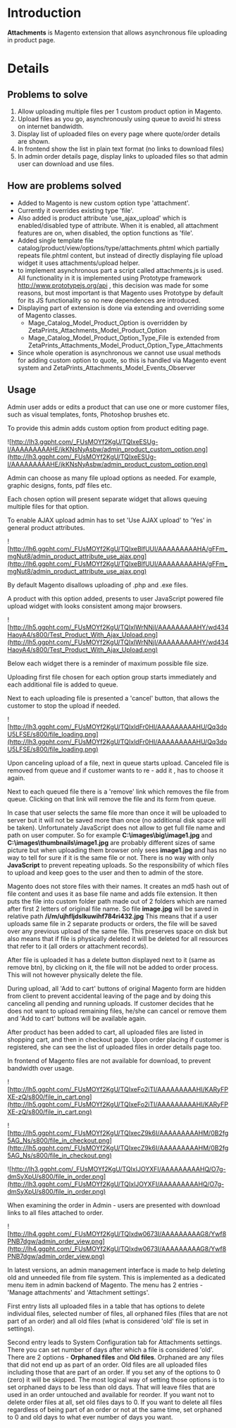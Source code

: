 # Introduction #

**Attachments** is Magento extension that allows asynchronous file uploading in product page.


# Details #

## Problems to solve ##
  1. Allow uploading multiple files per 1 custom product option in Magento.
  1. Upload files as you go, asynchronously using queue to avoid hi stress on internet bandwidth.
  1. Display list of uploaded files on every page where quote/order details are shown.
  1. In frontend show the list in plain text format (no links to download files)
  1. In admin order details page, display links to uploaded files so that admin user can download and use files.

## How are problems solved ##

  * Added to Magento is new custom option type 'attachment'.
  * Currently it overrides existing type 'file'.
  * Also added is product attribute 'use\_ajax\_upload' which is enabled/disabled type of attribute. When it is enabled, all attachment features are on, when disabled, the option functions as 'file'.
  * Added single template file catalog/product/view/options/type/attachments.phtml which partially repeats file.phtml content, but instead of directly displaying file upload widget it uses attachments/upload helper.
  * to implement asynchronous part a script called attachments.js is used. All functionality in it is implemented using Prototype framework http://www.prototypejs.org/api , this decision was made for some reasons, but most important is that Magento uses Prototype by default for its JS functionality so no new dependences are introduced.
  * Displaying part of extension is done via extending and overriding some of Magento classes.
    * Mage\_Catalog\_Model\_Product\_Option is overridden by ZetaPrints\_Attachments\_Model\_Product\_Option
    * Mage\_Catalog\_Model\_Product\_Option\_Type\_File is extended from ZetaPrints\_Attachments\_Model\_Product\_Option\_Type\_Attachments
  * Since whole operation is asynchronous we cannot use usual methods for adding custom option to quote, so this is handled via Magento event system and ZetaPrints\_Attachments\_Model\_Events\_Observer

## Usage ##

Admin user adds or edits a product that can use one or more customer files, such as visual templates, fonts, Photoshop brushes etc.



To provide this admin adds custom option from product editing page.

![http://lh3.ggpht.com/_FUsMOYf2KgU/TQIxeESUg-I/AAAAAAAAAHE/jkKNsNyAsbw/admin_product_custom_option.png](http://lh3.ggpht.com/_FUsMOYf2KgU/TQIxeESUg-I/AAAAAAAAAHE/jkKNsNyAsbw/admin_product_custom_option.png)

Admin can choose as many file upload options as needed. For example, graphic designs, fonts, pdf files etc.

Each chosen option will present separate widget that allows queuing multiple files for that option.

To enable AJAX upload admin has to set 'Use AJAX upload' to 'Yes' in general product attributes.

![http://lh6.ggpht.com/_FUsMOYf2KgU/TQIxeBlfUUI/AAAAAAAAAHA/gFFm_mgNut8/admin_product_attribute_use_ajax.png](http://lh6.ggpht.com/_FUsMOYf2KgU/TQIxeBlfUUI/AAAAAAAAAHA/gFFm_mgNut8/admin_product_attribute_use_ajax.png)

By default Magento disallows uploading of .php and .exe files.

A product with this option added, presents to user JavaScript powered file upload widget with looks consistent among major browsers.

![http://lh5.ggpht.com/_FUsMOYf2KgU/TQIxlWrNNjI/AAAAAAAAAHY/wd434HaoyA4/s800/Test_Product_With_Ajax_Upload.png](http://lh5.ggpht.com/_FUsMOYf2KgU/TQIxlWrNNjI/AAAAAAAAAHY/wd434HaoyA4/s800/Test_Product_With_Ajax_Upload.png)

Below each widget there is a reminder of maximum possible file size.

Uploading first file chosen for each option group starts immediately and each additional file is added to queue.

Next to each uploading file is presented a 'cancel' button, that allows the customer to stop the upload if needed.

![http://lh3.ggpht.com/_FUsMOYf2KgU/TQIxldFr0HI/AAAAAAAAAHU/Qq3doU5LFSE/s800/file_loading.png](http://lh3.ggpht.com/_FUsMOYf2KgU/TQIxldFr0HI/AAAAAAAAAHU/Qq3doU5LFSE/s800/file_loading.png)

Upon canceling upload of a file, next in queue starts upload. Canceled file is removed from queue and if customer wants to re - add it , has to choose it again.

Next to each queued file there is a 'remove' link which removes the file from queue. Clicking on that link will remove the file and its form from queue.

In case that user selects the same file more than once it will be uploaded to server
but it will not be saved more than once (no additional disk space will be taken).
Unfortunately JavaScript does not allow to get full file name and path on user
computer. So for example **C:\images\big\image1.jpg** and **C:\images\thumbnails\image1.jpg** are probably different sizes of same picture but when uploading them browser only sees **image1.jpg** and has no way to tell for sure if it is the same file or not. There is no  way with only **JavaScript** to prevent repeating uploads. So the responsibility of which files to upload and keep goes to the user and then to admin of the store.

Magento does not store files with their names. It creates an md5 hash out of file content and uses it as base file name and adds file extension. It then puts the file into custom folder path made out of 2 folders which are named after first 2 letters of original file name. So file **image.jpg** will be saved in relative path **/i/m/ujhfljdslkuwihf784ri432.jpg** This means that if a user uploads same file in 2 separate products or orders, the file will be saved over any previous upload of the same file. This preserves space on disk but also means that if file is physically deleted it will be deleted for all resources that refer to it (all orders or attachment records).

After file is uploaded it has a delete button displayed next to it (same as remove btn), by clicking on it, the file will not be added to order process. This will not however physically delete the file.

During upload, all 'Add to cart' buttons of original Magento form are hidden from client to prevent accidental leaving of the page and by doing this canceling all pending and running uploads. If customer decides that he does not want to upload remaining files, he/she can cancel or remove them and 'Add to cart' buttons will be available again.

After product has been added to cart, all uploaded files are listed in shopping cart, and then in checkout page. Upon order placing if customer is registered, she can see the list of uploaded files in order details page too.

In frontend of Magento files are not available for download, to prevent bandwidth over usage.

![http://lh5.ggpht.com/_FUsMOYf2KgU/TQIxeFo2iTI/AAAAAAAAAHI/KARyFPXE-zQ/s800/file_in_cart.png](http://lh5.ggpht.com/_FUsMOYf2KgU/TQIxeFo2iTI/AAAAAAAAAHI/KARyFPXE-zQ/s800/file_in_cart.png)

![http://lh5.ggpht.com/_FUsMOYf2KgU/TQIxecZ9k6I/AAAAAAAAAHM/0B2fg5AG_Ns/s800/file_in_checkout.png](http://lh5.ggpht.com/_FUsMOYf2KgU/TQIxecZ9k6I/AAAAAAAAAHM/0B2fg5AG_Ns/s800/file_in_checkout.png)

![http://lh3.ggpht.com/_FUsMOYf2KgU/TQIxlJOYXFI/AAAAAAAAAHQ/O7g-dmSyXpU/s800/file_in_order.png](http://lh3.ggpht.com/_FUsMOYf2KgU/TQIxlJOYXFI/AAAAAAAAAHQ/O7g-dmSyXpU/s800/file_in_order.png)

When examining the order in Admin - users are presented with download links to all files attached to order.

![http://lh4.ggpht.com/_FUsMOYf2KgU/TQIxdw0673I/AAAAAAAAAG8/Ywf8PNB7dgw/admin_order_view.png](http://lh4.ggpht.com/_FUsMOYf2KgU/TQIxdw0673I/AAAAAAAAAG8/Ywf8PNB7dgw/admin_order_view.png)


In latest versions, an admin management interface is made to help deleting old and unneeded file from file system. This is implemented as a dedicated menu item in admin backend of Magento. The menu has 2 entries - 'Manage attachments' and 'Attachment settings'.

First entry lists all uploaded files in a table that has options to delete individual files, selected number of files, all orphaned files (files that are not part of an order) and all old files (what is considered 'old' file is set in settings).

Second entry leads to System Configuration tab for Attachments settings. There you can set number of days after which a file is considered 'old'. There are 2 options - **Orphaned files** and **Old files**. Orphaned are any files that did not end up as part of an  order. Old files are all uploaded files including those that are part of an order. If you set any of the options to 0 (zero) it will be skipped. The most logical way of setting those options is to set orphaned days to be less than old days. That will leave files that are used in an order untouched and available for reorder. If you want not to delete order files at all, set old files days to 0.
If you want to delete all files regardless of being part of an order or not at the same time, set orphaned to 0 and old days to what ever number of days you want.